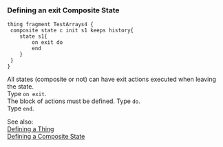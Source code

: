 ### <a name="Defining-a-exit-CompositeState"></a>Defining an exit Composite State

```
thing fragment TestArrays4 {
 composite state c init s1 keeps history{
    state s1{
        on exit do
        end
    }
 }
}

```
All states (composite or not) can have exit actions executed when leaving the state. 
<br>
Type `on exit`. 
<br>
The block of actions must be defined.
Type `do`. 
<br>
Type `end`.

See also:<br/>
[Defining a Thing](Defining-a-Thing)<br>
[Defining a Composite State](Defining-a-CompositeState)

